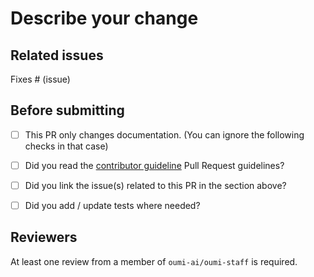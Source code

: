 # Describe your change

<!--
Thank you for contributing to Oumi! Before sending your PR out for review, please take a quick read through this template.

When your PR is merged, its title will appear in our release notes. Make sure your title gives a clear description of your change!

After you've updated your title, please replace this section with a clear description of your change. Include as much context as possible so your reviewers can easily understand *what* you're changing and *why*.
The more information you provide, the faster we can review your change!
-->

## Related issues

<!--
Make sure to list any relevant related issues to your change. More often than not this will be the single issue fixed by your PR.
-->

Fixes # (issue)


## Before submitting
- [ ] This PR only changes documentation. (You can ignore the following checks in that case)
- [ ] Did you read the [contributor guideline](https://github.com/oumi-ai/oumi/blob/main/CONTRIBUTING.md) Pull Request guidelines?
- [ ] Did you link the issue(s) related to this PR in the section above?
- [ ] Did you add / update tests where needed?


## Reviewers

At least one review from a member of `oumi-ai/oumi-staff` is required.

<!-- Add `oumi-ai/oumi-staff` as a reviewer when your PR is ready for review.

You are also welcome to add individual members of `oumi-ai/oumi-staff` as reviewers.

If no one has reviewed your PR after several days, feel free to add a comment tagging specific reviewers.

 -->
